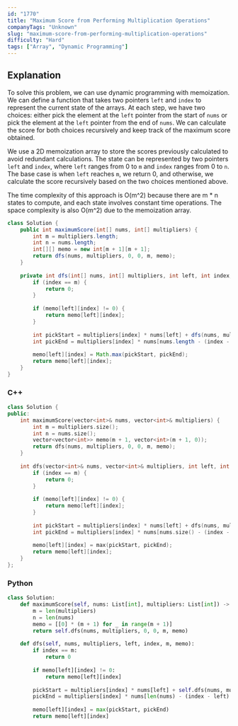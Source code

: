 ```yaml
---
id: "1770"
title: "Maximum Score from Performing Multiplication Operations"
companyTags: "Unknown"
slug: "maximum-score-from-performing-multiplication-operations"
difficulty: "Hard"
tags: ["Array", "Dynamic Programming"]
---
```


## Explanation

To solve this problem, we can use dynamic programming with memoization. We can define a function that takes two pointers `left` and `index` to represent the current state of the arrays. At each step, we have two choices: either pick the element at the `left` pointer from the start of `nums` or pick the element at the `left` pointer from the end of `nums`. We can calculate the score for both choices recursively and keep track of the maximum score obtained.

We use a 2D memoization array to store the scores previously calculated to avoid redundant calculations. The state can be represented by two pointers `left` and `index`, where `left` ranges from 0 to `m` and `index` ranges from 0 to `n`. The base case is when `left` reaches `m`, we return 0, and otherwise, we calculate the score recursively based on the two choices mentioned above.

The time complexity of this approach is O(m^2) because there are m * n states to compute, and each state involves constant time operations. The space complexity is also O(m^2) due to the memoization array.
```java
class Solution {
    public int maximumScore(int[] nums, int[] multipliers) {
        int m = multipliers.length;
        int n = nums.length;
        int[][] memo = new int[m + 1][m + 1];
        return dfs(nums, multipliers, 0, 0, m, memo);
    }
    
    private int dfs(int[] nums, int[] multipliers, int left, int index, int m, int[][] memo) {
        if (index == m) {
            return 0;
        }
        
        if (memo[left][index] != 0) {
            return memo[left][index];
        }
        
        int pickStart = multipliers[index] * nums[left] + dfs(nums, multipliers, left + 1, index + 1, m, memo);
        int pickEnd = multipliers[index] * nums[nums.length - (index - left) - 1] + dfs(nums, multipliers, left, index + 1, m, memo);
        
        memo[left][index] = Math.max(pickStart, pickEnd);
        return memo[left][index];
    }
}
```

### C++
```cpp
class Solution {
public:
    int maximumScore(vector<int>& nums, vector<int>& multipliers) {
        int m = multipliers.size();
        int n = nums.size();
        vector<vector<int>> memo(m + 1, vector<int>(m + 1, 0));
        return dfs(nums, multipliers, 0, 0, m, memo);
    }
    
    int dfs(vector<int>& nums, vector<int>& multipliers, int left, int index, int m, vector<vector<int>>& memo) {
        if (index == m) {
            return 0;
        }
        
        if (memo[left][index] != 0) {
            return memo[left][index];
        }
        
        int pickStart = multipliers[index] * nums[left] + dfs(nums, multipliers, left + 1, index + 1, m, memo);
        int pickEnd = multipliers[index] * nums[nums.size() - (index - left) - 1] + dfs(nums, multipliers, left, index + 1, m, memo);
        
        memo[left][index] = max(pickStart, pickEnd);
        return memo[left][index];
    }
};
```

### Python
```python
class Solution:
    def maximumScore(self, nums: List[int], multipliers: List[int]) -> int:
        m = len(multipliers)
        n = len(nums)
        memo = [[0] * (m + 1) for _ in range(m + 1)]
        return self.dfs(nums, multipliers, 0, 0, m, memo)
    
    def dfs(self, nums, multipliers, left, index, m, memo):
        if index == m:
            return 0
        
        if memo[left][index] != 0:
            return memo[left][index]
        
        pickStart = multipliers[index] * nums[left] + self.dfs(nums, multipliers, left + 1, index + 1, m, memo)
        pickEnd = multipliers[index] * nums[len(nums) - (index - left) - 1] + self.dfs(nums, multipliers, left, index + 1, m, memo)
        
        memo[left][index] = max(pickStart, pickEnd)
        return memo[left][index]
```